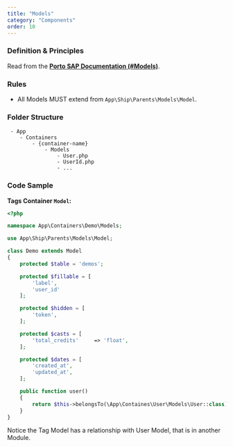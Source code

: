```yaml
---
title: "Models"
category: "Components"
order: 10
---
```


### Definition & Principles

Read from the [**Porto SAP Documentation (#Models)**](https://github.com/Mahmoudz/Porto#Models).

### Rules

- All Models MUST extend from `App\Ship\Parents\Models\Model`.

### Folder Structure

```
 - App
    - Containers
        - {container-name}
            - Models
                - User.php
                - UserId.php
                - ...
```

### Code Sample

**Tags Container `Model`:** 

```php
<?php

namespace App\Containers\Demo\Models;

use App\Ship\Parents\Models\Model;

class Demo extends Model
{
    protected $table = 'demos';

    protected $fillable = [
        'label',
        'user_id'
    ];

    protected $hidden = [
        'token',
    ];

    protected $casts = [
        'total_credits'     => 'float',
    ];

    protected $dates = [
        'created_at',
        'updated_at',
    ];

    public function user()
    {
        return $this->belongsTo(\App\Containes\User\Models\User::class);
    }
} 
```

Notice the Tag Model has a relationship with User Model, that is in another Module.
